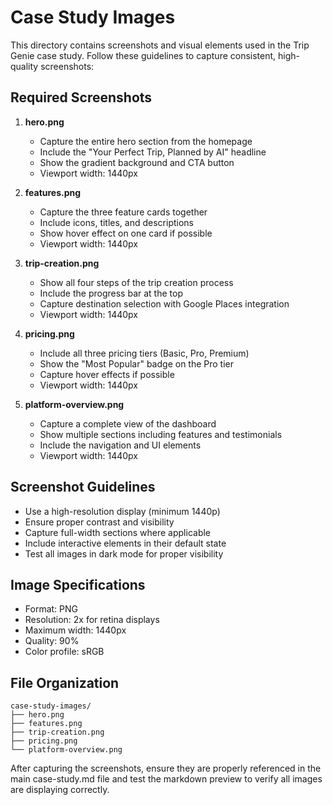 # Case Study Images

This directory contains screenshots and visual elements used in the Trip Genie case study. Follow these guidelines to capture consistent, high-quality screenshots:

## Required Screenshots

1. **hero.png**

   - Capture the entire hero section from the homepage
   - Include the "Your Perfect Trip, Planned by AI" headline
   - Show the gradient background and CTA button
   - Viewport width: 1440px

2. **features.png**

   - Capture the three feature cards together
   - Include icons, titles, and descriptions
   - Show hover effect on one card if possible
   - Viewport width: 1440px

3. **trip-creation.png**

   - Show all four steps of the trip creation process
   - Include the progress bar at the top
   - Capture destination selection with Google Places integration
   - Viewport width: 1440px

4. **pricing.png**

   - Include all three pricing tiers (Basic, Pro, Premium)
   - Show the "Most Popular" badge on the Pro tier
   - Capture hover effects if possible
   - Viewport width: 1440px

5. **platform-overview.png**
   - Capture a complete view of the dashboard
   - Show multiple sections including features and testimonials
   - Include the navigation and UI elements
   - Viewport width: 1440px

## Screenshot Guidelines

- Use a high-resolution display (minimum 1440p)
- Ensure proper contrast and visibility
- Capture full-width sections where applicable
- Include interactive elements in their default state
- Test all images in dark mode for proper visibility

## Image Specifications

- Format: PNG
- Resolution: 2x for retina displays
- Maximum width: 1440px
- Quality: 90%
- Color profile: sRGB

## File Organization

```
case-study-images/
├── hero.png
├── features.png
├── trip-creation.png
├── pricing.png
└── platform-overview.png
```

After capturing the screenshots, ensure they are properly referenced in the main case-study.md file and test the markdown preview to verify all images are displaying correctly.
